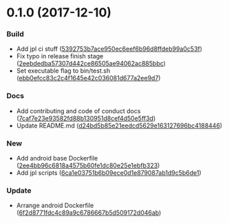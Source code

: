 <a name="0.1.0"></a>
# 0.1.0 (2017-12-10)


### Build

* Add jpl ci stuff ([5392753b7ace950ec6eef6b96d8ffdeb99a0c53f](https://github.com/red-panda-ci/jpl-scripts/commit/5392753b7ace950ec6eef6b96d8ffdeb99a0c53f))
* Fix typo in release finish stage ([2eebdedba57307d442ce86505ae94062ac885bbc](https://github.com/red-panda-ci/jpl-scripts/commit/2eebdedba57307d442ce86505ae94062ac885bbc))
* Set executable flag to bin/test.sh ([ebb0efcc83c2c4f1645e42c036081d677a2ee9d7](https://github.com/red-panda-ci/jpl-scripts/commit/ebb0efcc83c2c4f1645e42c036081d677a2ee9d7))

### Docs

* Add contributing and code of conduct docs ([7caf7e23e93582fd88b130951d8cef4d50e5ff3d](https://github.com/red-panda-ci/jpl-scripts/commit/7caf7e23e93582fd88b130951d8cef4d50e5ff3d))
* Update README.md ([d24bd5b85e21eedcd5629e163127696bc4188446](https://github.com/red-panda-ci/jpl-scripts/commit/d24bd5b85e21eedcd5629e163127696bc4188446))

### New

* Add android base Dockerfile ([2ee4bb96c6818a4575b60fe1dc80e25e1ebfb323](https://github.com/red-panda-ci/jpl-scripts/commit/2ee4bb96c6818a4575b60fe1dc80e25e1ebfb323))
* Add jpl scripts ([6ca1e03751b6b09ece0d1e879087ab1d9c5b6de1](https://github.com/red-panda-ci/jpl-scripts/commit/6ca1e03751b6b09ece0d1e879087ab1d9c5b6de1))

### Update

* Arrange android Dockerfile ([6f2d8771fdc4c89a9c6786667b5d509172d046ab](https://github.com/red-panda-ci/jpl-scripts/commit/6f2d8771fdc4c89a9c6786667b5d509172d046ab))



